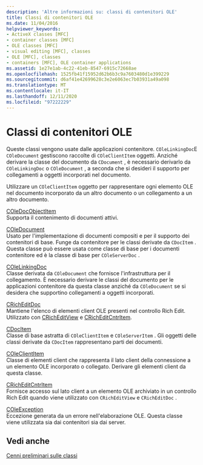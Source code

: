 ```yaml
---
description: 'Altre informazioni su: classi di contenitori OLE'
title: Classi di contenitori OLE
ms.date: 11/04/2016
helpviewer_keywords:
- ActiveX classes [MFC]
- container classes [MFC]
- OLE classes [MFC]
- visual editing [MFC], classes
- OLE [MFC], classes
- containers [MFC], OLE container applications
ms.assetid: 1e27e1ab-4c22-41eb-8547-6915c72668ae
ms.openlocfilehash: 1525fb41f15952d62b6b3c9a7603480d1e399229
ms.sourcegitcommit: d6af41e42699628c3e2e6063ec7b03931a49a098
ms.translationtype: MT
ms.contentlocale: it-IT
ms.lasthandoff: 12/11/2020
ms.locfileid: "97222229"
---
```

# <a name="ole-container-classes"></a>Classi di contenitori OLE

Queste classi vengono usate dalle applicazioni contenitore. `COleLinkingDoc`E `COleDocument` gestiscono raccolte di `COleClientItem` oggetti. Anziché derivare la classe del documento da `CDocument` , è necessario derivarlo da `COleLinkingDoc` o `COleDocument` , a seconda che si desideri il supporto per collegamenti a oggetti incorporati nel documento.

Utilizzare un `COleClientItem` oggetto per rappresentare ogni elemento OLE nel documento incorporato da un altro documento o un collegamento a un altro documento.

[COleDocObjectItem](reference/coledocobjectitem-class.md)<br/>
Supporta il contenimento di documenti attivi.

[COleDocument](reference/coledocument-class.md)<br/>
Usato per l'implementazione di documenti compositi e per il supporto dei contenitori di base. Funge da contenitore per le classi derivate da `CDocItem` . Questa classe può essere usata come classe di base per i documenti contenitore ed è la classe di base per `COleServerDoc` .

[COleLinkingDoc](reference/colelinkingdoc-class.md)<br/>
Classe derivata da `COleDocument` che fornisce l'infrastruttura per il collegamento. È necessario derivare le classi del documento per le applicazioni contenitore da questa classe anziché da `COleDocument` se si desidera che supportino collegamenti a oggetti incorporati.

[CRichEditDoc](reference/cricheditdoc-class.md)<br/>
Mantiene l'elenco di elementi client OLE presenti nel controllo Rich Edit. Utilizzato con [CRichEditView](reference/cricheditview-class.md) e [CRichEditCntrItem](reference/cricheditcntritem-class.md).

[CDocItem](reference/cdocitem-class.md)<br/>
Classe di base astratta di `COleClientItem` e `COleServerItem` . Gli oggetti delle classi derivate da `CDocItem` rappresentano parti dei documenti.

[COleClientItem](reference/coleclientitem-class.md)<br/>
Classe di elementi client che rappresenta il lato client della connessione a un elemento OLE incorporato o collegato. Derivare gli elementi client da questa classe.

[CRichEditCntrItem](reference/cricheditcntritem-class.md)<br/>
Fornisce accesso sul lato client a un elemento OLE archiviato in un controllo Rich Edit quando viene utilizzato con `CRichEditView` e `CRichEditDoc` .

[COleException](reference/coleexception-class.md)<br/>
Eccezione generata da un errore nell'elaborazione OLE. Questa classe viene utilizzata sia dai contenitori sia dai server.

## <a name="see-also"></a>Vedi anche

[Cenni preliminari sulle classi](class-library-overview.md)
